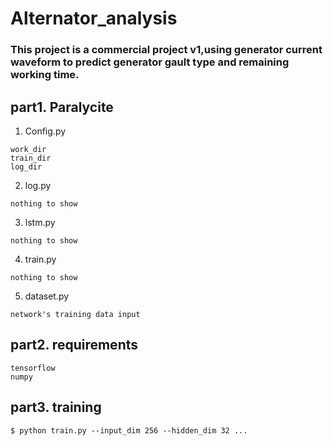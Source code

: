 # Alternator_analysis
### This project is a commercial project v1,using generator current waveform to predict generator gault type and remaining working time.
## part1. Paralycite
1. Config.py
```bashrc
work_dir
train_dir
log_dir
```
2. log.py
```bashrc
nothing to show
```
3. lstm.py
```bashrc
nothing to show
```
4. train.py
```bashrc
nothing to show
```
5. dataset.py
```bashrc
network's training data input
```

## part2. requirements
```bashrc
tensorflow
numpy
```
## part3. training
```
$ python train.py --input_dim 256 --hidden_dim 32 ...
```
